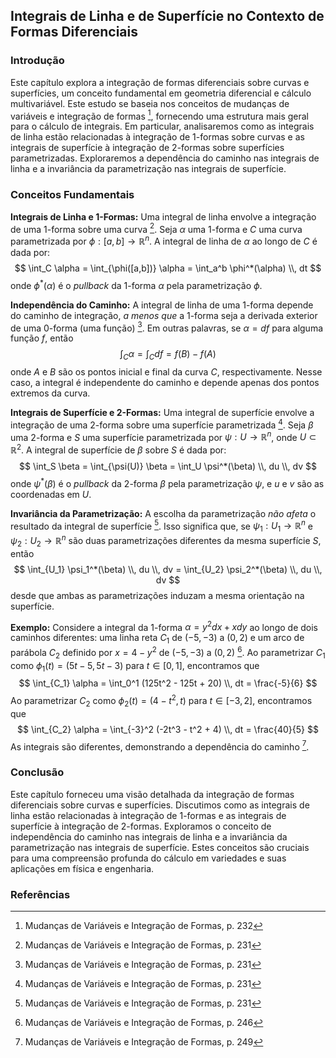 ## Integrais de Linha e de Superfície no Contexto de Formas Diferenciais

### Introdução
Este capítulo explora a integração de formas diferenciais sobre curvas e superfícies, um conceito fundamental em geometria diferencial e cálculo multivariável. Este estudo se baseia nos conceitos de mudanças de variáveis e integração de formas [^232], fornecendo uma estrutura mais geral para o cálculo de integrais. Em particular, analisaremos como as integrais de linha estão relacionadas à integração de 1-formas sobre curvas e as integrais de superfície à integração de 2-formas sobre superfícies parametrizadas. Exploraremos a dependência do caminho nas integrais de linha e a invariância da parametrização nas integrais de superfície.

### Conceitos Fundamentais

**Integrais de Linha e 1-Formas:**
Uma integral de linha envolve a integração de uma 1-forma sobre uma curva [^231]. Seja $\alpha$ uma 1-forma e $C$ uma curva parametrizada por $\phi: [a, b] \rightarrow \mathbb{R}^n$. A integral de linha de $\alpha$ ao longo de $C$ é dada por:
$$ \int_C \alpha = \int_{\phi([a,b])} \alpha = \int_a^b \phi^*(\alpha) \\, dt $$
onde $\phi^*(\alpha)$ é o *pullback* da 1-forma $\alpha$ pela parametrização $\phi$.

**Independência do Caminho:**
A integral de linha de uma 1-forma depende do caminho de integração, *a menos que* a 1-forma seja a derivada exterior de uma 0-forma (uma função) [^231]. Em outras palavras, se $\alpha = df$ para alguma função $f$, então
$$ \int_C \alpha = \int_C df = f(B) - f(A) $$
onde $A$ e $B$ são os pontos inicial e final da curva $C$, respectivamente. Nesse caso, a integral é independente do caminho e depende apenas dos pontos extremos da curva.

**Integrais de Superfície e 2-Formas:**
Uma integral de superfície envolve a integração de uma 2-forma sobre uma superfície parametrizada [^231]. Seja $\beta$ uma 2-forma e $S$ uma superfície parametrizada por $\psi: U \rightarrow \mathbb{R}^n$, onde $U \subset \mathbb{R}^2$. A integral de superfície de $\beta$ sobre $S$ é dada por:
$$ \int_S \beta = \int_{\psi(U)} \beta = \int_U \psi^*(\beta) \\, du \\, dv $$
onde $\psi^*(\beta)$ é o *pullback* da 2-forma $\beta$ pela parametrização $\psi$, e $u$ e $v$ são as coordenadas em $U$.

**Invariância da Parametrização:**
A escolha da parametrização *não afeta* o resultado da integral de superfície [^231]. Isso significa que, se $\psi_1: U_1 \rightarrow \mathbb{R}^n$ e $\psi_2: U_2 \rightarrow \mathbb{R}^n$ são duas parametrizações diferentes da mesma superfície $S$, então
$$ \int_{U_1} \psi_1^*(\beta) \\, du \\, dv = \int_{U_2} \psi_2^*(\beta) \\, du \\, dv $$
desde que ambas as parametrizações induzam a mesma orientação na superfície.

**Exemplo:**
Considere a integral da 1-forma $\alpha = y^2 dx + x dy$ ao longo de dois caminhos diferentes: uma linha reta $C_1$ de $(-5, -3)$ a $(0, 2)$ e um arco de parábola $C_2$ definido por $x = 4 - y^2$ de $(-5, -3)$ a $(0, 2)$ [^246].
Ao parametrizar $C_1$ como $\phi_1(t) = (5t - 5, 5t - 3)$ para $t \in [0, 1]$, encontramos que
$$ \int_{C_1} \alpha = \int_0^1 (125t^2 - 125t + 20) \\, dt = \frac{-5}{6} $$
Ao parametrizar $C_2$ como $\phi_2(t) = (4 - t^2, t)$ para $t \in [-3, 2]$, encontramos que
$$ \int_{C_2} \alpha = \int_{-3}^2 (-2t^3 - t^2 + 4) \\, dt = \frac{40}{5} $$
As integrais são diferentes, demonstrando a dependência do caminho [^249].

### Conclusão
Este capítulo forneceu uma visão detalhada da integração de formas diferenciais sobre curvas e superfícies. Discutimos como as integrais de linha estão relacionadas à integração de 1-formas e as integrais de superfície à integração de 2-formas. Exploramos o conceito de independência do caminho nas integrais de linha e a invariância da parametrização nas integrais de superfície. Estes conceitos são cruciais para uma compreensão profunda do cálculo em variedades e suas aplicações em física e engenharia.

### Referências
[^231]: Mudanças de Variáveis e Integração de Formas, p. 231
[^246]: Mudanças de Variáveis e Integração de Formas, p. 246
[^249]: Mudanças de Variáveis e Integração de Formas, p. 249
[^232]: Mudanças de Variáveis e Integração de Formas, p. 232

<!-- END -->